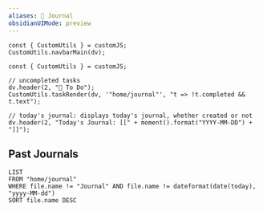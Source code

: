 ```yaml
---
aliases: 📓 Journal
obsidianUIMode: preview
---
```


```dataviewjs
const { CustomUtils } = customJS;
CustomUtils.navbarMain(dv);
```

<!-- Journal: The journal template is generated when you create a new note in this folder. -->

```dataviewjs
const { CustomUtils } = customJS;

// uncompleted tasks
dv.header(2, "🔄 To Do");
CustomUtils.taskRender(dv, '"home/journal"', "t => !t.completed && t.text");

// today's journal: displays today's journal, whether created or not
dv.header(2, "Today's Journal: [[" + moment().format("YYYY-MM-DD") + "]]");
```

## Past Journals

<!-- Past Journals: List past journals, sorted from newest to oldest. -->

```dataview
LIST
FROM "home/journal"
WHERE file.name != "Journal" AND file.name != dateformat(date(today), "yyyy-MM-dd")
SORT file.name DESC
```
